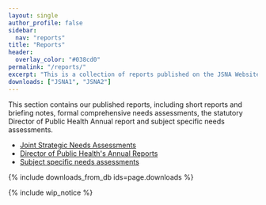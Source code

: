 ```yaml
---
layout: single
author_profile: false
sidebar:
  nav: "reports"
title: "Reports"
header:
  overlay_color: "#038cd0"
permalink: "/reports/"
excerpt: "This is a collection of reports published on the JSNA Website."
downloads: ["JSNA1", "JSNA2"]
---
```

This section contains our published reports, including short reports and briefing notes, formal comprehensive needs assessments, the statutory Director of Public Health Annual report and subject specific needs assessments.

* [Joint Strategic Needs Assessments](/reports/jsna-reports/ "JSNA Reports")
* [Director of Public Health's Annual Reports](/reports/annual-public-health-report-2018/ "Director of Public Health Annual Reports")
* [Subject specific needs assessments](/reports/subject-specific-needs-assessments/ "Subject Specific Needs Assesments, Briefing Notes etc")

{% include downloads_from_db ids=page.downloads %}

{% include wip_notice %}
